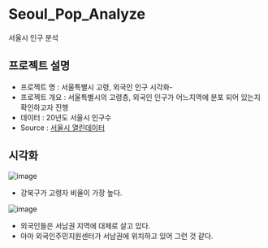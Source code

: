 # Seoul_Pop_Analyze
서울시 인구 분석

## 프로젝트 설명
- 프로젝트 명 : 서울특별시 고령, 외국인 인구 시각화-
- 프로젝트 개요 : 서울특별시의 고령층, 외국인 인구가 어느지역에 분포 되어 있는지 확인하고자 진행
- 데이터 : 20년도 서울시 인구수
- Source : [서울시 열린데이터](https://data.seoul.go.kr/dataList/419/S/2/datasetView.do)
## 시각화
![image](https://github.com/aldfo/EDA_Seoul_Pop_Analyze/assets/76466282/a87ade58-ffda-4b17-9be4-7a4783a090b8)
- 강북구가 고령자 비율이 가장 높다.

![image](https://github.com/aldfo/EDA_Seoul_Pop_Analyze/assets/76466282/226233c1-d2cd-4645-983e-c7f515983abf)
- 외국인들은 서남권 지역에 대체로 살고 있다.
- 아마 외국인주민지원센터가 서남권에 위치하고 있어 그런 것 같다.
